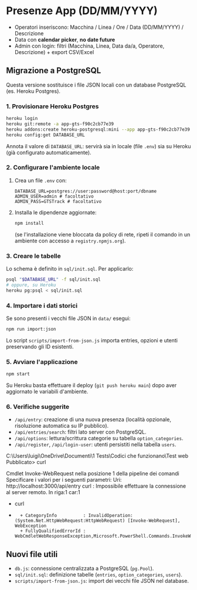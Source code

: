 # Presenze App (DD/MM/YYYY)

- Operatori inseriscono: Macchina / Linea / Ore / Data (DD/MM/YYYY) / Descrizione
- Data con **calendar picker**, **no date future**
- Admin con login: filtri (Macchina, Linea, Data da/a, Operatore, Descrizione) + export CSV/Excel

## Migrazione a PostgreSQL

Questa versione sostituisce i file JSON locali con un database PostgreSQL (es. Heroku Postgres).

### 1. Provisionare Heroku Postgres

```bash
heroku login
heroku git:remote -a app-gts-f90c2cb77e39
heroku addons:create heroku-postgresql:mini --app app-gts-f90c2cb77e39
heroku config:get DATABASE_URL
```

Annota il valore di `DATABASE_URL`: servirà sia in locale (file `.env`) sia su Heroku (già configurato automaticamente).

### 2. Configurare l'ambiente locale

1. Crea un file `.env` con:
   ```env
   DATABASE_URL=postgres://user:password@host:port/dbname
   ADMIN_USER=admin # facoltativo
   ADMIN_PASS=GTSTrack # facoltativo
   ```
2. Installa le dipendenze aggiornate:
   ```bash
   npm install
   ```
   (se l'installazione viene bloccata da policy di rete, ripeti il comando in un ambiente con accesso a `registry.npmjs.org`).

### 3. Creare le tabelle

Lo schema è definito in `sql/init.sql`. Per applicarlo:

```bash
psql "$DATABASE_URL" -f sql/init.sql
# oppure, su Heroku
heroku pg:psql < sql/init.sql
```

### 4. Importare i dati storici

Se sono presenti i vecchi file JSON in `data/` esegui:

```bash
npm run import:json
```

Lo script `scripts/import-from-json.js` importa entries, opzioni e utenti preservando gli ID esistenti.

### 5. Avviare l'applicazione

```bash
npm start
```

Su Heroku basta effettuare il deploy (`git push heroku main`) dopo aver aggiornato le variabili d'ambiente.

### 6. Verifiche suggerite

- `/api/entry`: creazione di una nuova presenza (località opzionale, risoluzione automatica su IP pubblico).
- `/api/entries/search`: filtri lato server con PostgreSQL.
- `/api/options`: lettura/scrittura categorie su tabella `option_categories`.
- `/api/register`, `/api/login-user`: utenti persistiti nella tabella `users`.

C:\Users\luigi\OneDrive\Documenti\1 Tests\Codici che funzionano\Test web Pubblicato> curl

Cmdlet Invoke-WebRequest nella posizione 1 della pipeline dei comandi
Specificare i valori per i seguenti parametri:
Uri: http://localhost:3000/api/entry
curl : Impossibile effettuare la connessione al server remoto.
In riga:1 car:1

- curl
- ```
    + CategoryInfo          : InvalidOperation: (System.Net.HttpWebRequest:HttpWebRequest) [Invoke-WebRequest], WebException
    + FullyQualifiedErrorId : WebCmdletWebResponseException,Microsoft.PowerShell.Commands.InvokeWebRequestCommand
  ```

## Nuovi file utili

- `db.js`: connessione centralizzata a PostgreSQL (`pg.Pool`).
- `sql/init.sql`: definizione tabelle (`entries`, `option_categories`, `users`).
- `scripts/import-from-json.js`: import dei vecchi file JSON nel database.
